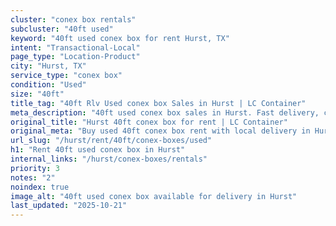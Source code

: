 ```yaml
---
cluster: "conex box rentals"
subcluster: "40ft used"
keyword: "40ft used conex box for rent Hurst, TX"
intent: "Transactional-Local"
page_type: "Location-Product"
city: "Hurst, TX"
service_type: "conex box"
condition: "Used"
size: "40ft"
title_tag: "40ft Rlv Used conex box Sales in Hurst | LC Container"
meta_description: "40ft used conex box sales in Hurst. Fast delivery, competitive pricing. Serving conex boxes area. Quote ID: M8V. Call (214) 524-4168 for your free quote today."
original_title: "Hurst 40ft conex box for rent | LC Container"
original_meta: "Buy used 40ft conex box rent with local delivery in Hurst, TX. LC Container — local Since 2003. Request a fast quote today."
url_slug: "/hurst/rent/40ft/conex-boxes/used"
h1: "Rent 40ft used conex box in Hurst"
internal_links: "/hurst/conex-boxes/rentals"
priority: 3
notes: "2"
noindex: true
image_alt: "40ft used conex box available for delivery in Hurst"
last_updated: "2025-10-21"
---
```


<!-- TODO: Add unique city/inventory copy, images, and internal links here. -->
